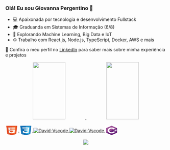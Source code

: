 ### Olá! Eu sou Giovanna Pergentino 🚀


- 💻 Apaixonada por tecnologia e desenvolvimento Fullstack
- 🎓 Graduanda em Sistemas de Informação (6/8)
- 🌱 Explorando Machine Learning, Big Data e IoT
- ⚙️ Trabalho com React.js, Node.js, TypeScript, Docker, AWS e mais

🔗 Confira o meu perfil no <a href="https://www.linkedin.com/in/giovannapergentino/" target="_blank">LinkedIn</a> para saber mais sobre minha experiência e projetos

<div align="center">
  <a href="https://github.com/giohpergentino">
  <img width="45%" height="180em" src="https://github-readme-stats.vercel.app/api?username=giohpergentino&show_icons=true&theme=dracula&include_all_commits=true&count_private=true"/>
  <img width="45%" height="180em" src="https://github-readme-stats.vercel.app/api/top-langs/?username=giohpergentino&layout=compact&langs_count=7&theme=dracula"/>
</div>
 <div style="display: inline_block" align="margin-right"><br>
  <img align="center" alt="Rafa-HTML" height="30" width="40" src="https://raw.githubusercontent.com/devicons/devicon/master/icons/html5/html5-original.svg">        
  <img align="center" alt="Rafa-CSS" height="30" width="40" src="https://raw.githubusercontent.com/devicons/devicon/master/icons/css3/css3-original.svg">
  <img align="center" alt="David-Vscode" height="30" width="40" src="https://cdn.jsdelivr.net/gh/devicons/devicon/icons/javascript/javascript-original.svg" />
  <img align="center" alt="David-Vscode" height="30" width="40" src="https://cdn.jsdelivr.net/gh/devicons/devicon/icons/react/react-original.svg" />
  <img align="center" alt="Rafa-Csharp" height="30" width="40" src="https://raw.githubusercontent.com/devicons/devicon/master/icons/csharp/csharp-original.svg">    
</div>
</div>

<p align="center">
  <a href="https://github.com/giohpergentino">
    <img src="https://komarev.com/ghpvc/?username=giohpergentino&color=blue&style=flat)" />
  </a>
</p>

  
